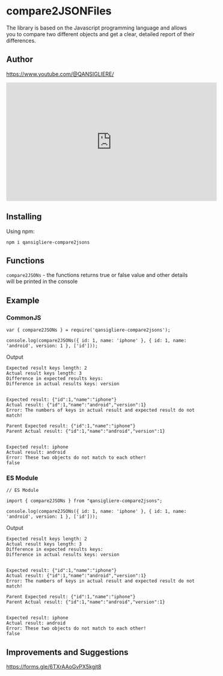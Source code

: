 # compare2JSONFiles

The library is based on the Javascript programming language and allows you to compare two different objects and get a
clear, detailed report of their differences.

## Author

https://www.youtube.com/@QANSIGLIERE/

<iframe width="560" height="315" src="https://www.youtube.com/embed/gYegROgTqNg?si=KWnQPxRrr0w4HDNR" title="YouTube video player" frameborder="0" allow="accelerometer; autoplay; clipboard-write; encrypted-media; gyroscope; picture-in-picture; web-share" referrerpolicy="strict-origin-when-cross-origin" allowfullscreen></iframe>

## Installing

Using npm:

`npm i qansigliere-compare2jsons`

## Functions

`compare2JSONs` - the functions returns true or false value and other details will be printed in the console

## Example

### CommonJS

```
var { compare2JSONs } = require('qansigliere-compare2jsons');

console.log(compare2JSONs({ id: 1, name: 'iphone' }, { id: 1, name: 'android', version: 1 }, ['id']));
```

Output

```
Expected result keys length: 2
Actual result keys length: 3
Difference in expected results keys:
Difference in actual results keys: version


Expected result: {"id":1,"name":"iphone"}
Actual result: {"id":1,"name":"android","version":1}
Error: The numbers of keys in actual result and expected result do not match!

Parent Expected result: {"id":1,"name":"iphone"}
Parent Actual result: {"id":1,"name":"android","version":1}


Expected result: iphone
Actual result: android
Error: These two objects do not match to each other!
false
```

### ES Module

```
// ES Module

import { compare2JSONs } from "qansigliere-compare2jsons";

console.log(compare2JSONs({ id: 1, name: 'iphone' }, { id: 1, name: 'android', version: 1 }, ['id']));

```

Output

```
Expected result keys length: 2
Actual result keys length: 3
Difference in expected results keys:
Difference in actual results keys: version


Expected result: {"id":1,"name":"iphone"}
Actual result: {"id":1,"name":"android","version":1}
Error: The numbers of keys in actual result and expected result do not match!

Parent Expected result: {"id":1,"name":"iphone"}
Parent Actual result: {"id":1,"name":"android","version":1}


Expected result: iphone
Actual result: android
Error: These two objects do not match to each other!
false
```

## Improvements and Suggestions

https://forms.gle/6TXrAAoGvPX5kgjt8

